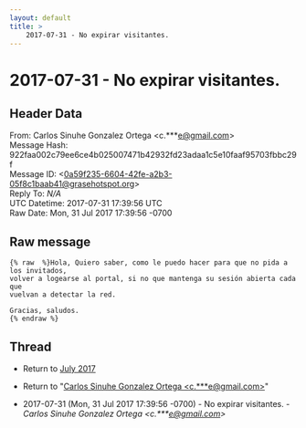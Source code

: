 ```yaml
---
layout: default
title: >
    2017-07-31 - No expirar visitantes.
---
```


# 2017-07-31 - No expirar visitantes.

## Header Data

From: Carlos Sinuhe Gonzalez Ortega \<c.***e@gmail.com\><br>
Message Hash: 922faa002c79ee6ce4b025007471b42932fd23adaa1c5e10faaf95703fbbc29f<br>
Message ID: \<0a59f235-6604-42fe-a2b3-05f8c1baab41@grasehotspot.org\><br>
Reply To: _N/A_<br>
UTC Datetime: 2017-07-31 17:39:56 UTC<br>
Raw Date: Mon, 31 Jul 2017 17:39:56 -0700<br>

## Raw message

```
{% raw  %}Hola, Quiero saber, como le puedo hacer para que no pida a los invitados, 
volver a logearse al portal, si no que mantenga su sesión abierta cada que 
vuelvan a detectar la red.

Gracias, saludos.
{% endraw %}
```

## Thread

+ Return to [July 2017](/archive/2017/07)

+ Return to "[Carlos Sinuhe Gonzalez Ortega <c.***e<span>@</span>gmail.com>](/authors/c____e_at_gmail_com)"

+ 2017-07-31 (Mon, 31 Jul 2017 17:39:56 -0700) - No expirar visitantes. - _Carlos Sinuhe Gonzalez Ortega \<c.***e@gmail.com\>_

